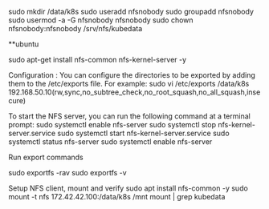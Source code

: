 sudo mkdir /data/k8s
sudo useradd nfsnobody
sudo groupadd nfsnobody
sudo usermod -a -G nfsnobody nfsnobody
sudo chown nfsnobody:nfsnobody /srv/nfs/kubedata

**ubuntu

sudo apt-get install nfs-common nfs-kernel-server -y

Configuration : You can configure the directories to be exported by adding them to the /etc/exports file. For example:
sudo vi /etc/exports
/data/k8s 192.168.50.10(rw,sync,no_subtree_check,no_root_squash,no_all_squash,insecure)

To start the NFS server, you can run the following command at a terminal prompt:
sudo systemctl enable nfs-server
sudo systemctl stop nfs-kernel-server.service
sudo systemctl start nfs-kernel-server.service
sudo systemctl status nfs-server
sudo systemctl enable nfs-server

Run export commands

sudo exportfs -rav
sudo exportfs -v

Setup NFS client, mount and verify
sudo apt install nfs-common -y
sudo mount -t nfs 172.42.42.100:/data/k8s /mnt
mount | grep kubedata
